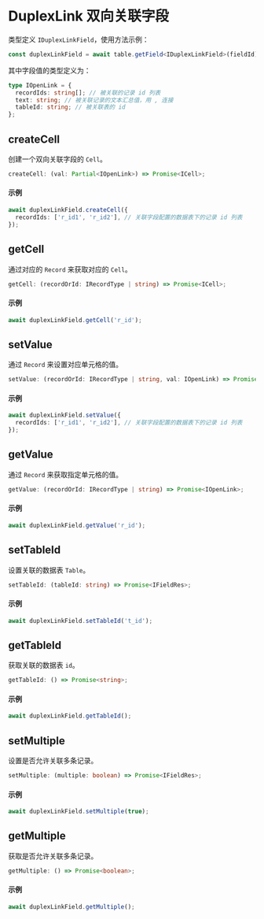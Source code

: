 # DuplexLink 双向关联字段

类型定义 `IDuplexLinkField`，使用方法示例：
```typescript
const duplexLinkField = await table.getField<IDuplexLinkField>(fieldId);
```
其中字段值的类型定义为：
```typescript
type IOpenLink = {
  recordIds: string[]; // 被关联的记录 id 列表
  text: string; // 被关联记录的文本汇总值，用 , 连接
  tableId: string; // 被关联表的 id
};
```
## createCell
创建一个双向关联字段的 `Cell`。

```typescript
createCell: (val: Partial<IOpenLink>) => Promise<ICell>;
```

#### 示例
```typescript
await duplexLinkField.createCell({
  recordIds: ['r_id1', 'r_id2'], // 关联字段配置的数据表下的记录 id 列表
});
```

## getCell
通过对应的 `Record` 来获取对应的 `Cell`。

```typescript
getCell: (recordOrId: IRecordType | string) => Promise<ICell>;
```

#### 示例
```typescript
await duplexLinkField.getCell('r_id');
```

## setValue
通过 `Record` 来设置对应单元格的值。

```typescript
setValue: (recordOrId: IRecordType | string, val: IOpenLink) => Promise<boolean>;
```

#### 示例
```typescript
await duplexLinkField.setValue({
  recordIds: ['r_id1', 'r_id2'], // 关联字段配置的数据表下的记录 id 列表
});
```

## getValue
通过 `Record` 来获取指定单元格的值。

```typescript
getValue: (recordOrId: IRecordType | string) => Promise<IOpenLink>;
```

#### 示例
```typescript
await duplexLinkField.getValue('r_id');
```

## setTableId
设置关联的数据表 `Table`。

```typescript
setTableId: (tableId: string) => Promise<IFieldRes>;
```

#### 示例
```typescript
await duplexLinkField.setTableId('t_id');
```

## getTableId
获取关联的数据表 `id`。

```typescript
getTableId: () => Promise<string>;
```

#### 示例
```typescript
await duplexLinkField.getTableId();
```

## setMultiple
设置是否允许关联多条记录。

```typescript
setMultiple: (multiple: boolean) => Promise<IFieldRes>;
```

#### 示例
```typescript
await duplexLinkField.setMultiple(true);
```

## getMultiple
获取是否允许关联多条记录。

```typescript
getMultiple: () => Promise<boolean>;
```

#### 示例
```typescript
await duplexLinkField.getMultiple();
```